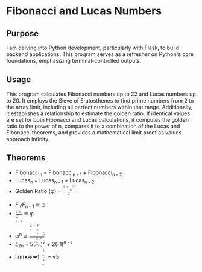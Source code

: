 # Fibonacci and Lucas Numbers

## Purpose

I am delving into Python development, particularly with Flask, to build backend applications. This program serves as a refresher on Python's core foundations, emphasizing terminal-controlled outputs.

## Usage

This program calculates Fibonacci numbers up to 22 and Lucas numbers up to 20. It employs the Sieve of Eratosthenes to find prime numbers from 2 to the array limit, including all perfect numbers within that range. Additionally, it establishes a relationship to estimate the golden ratio. If identical values are set for both Fibonacci and Lucas calculations, it computes the golden ratio to the power of n, compares it to a combination of the Lucas and Fibonacci theorems, and provides a mathematical limit proof as values approach infinity.

## Theorems

- Fibonacci<sub>n</sub> = Fibonacci<sub>n - 1</sub> + Fibonacci<sub>n - 2</sub>
- Lucas<sub>n</sub> = Lucas<sub>n - 1</sub> + Lucas<sub>n - 2</sub>
- Golden Ratio (&phi;) = <math><mfrac><mrow><mi>1</mi><mo>+</mo><mn>&radic;5</mn></mrow><mrow><mo>2</mo></mrow></mfrac></math>
<br></br>
- <i>F</i><sub>n</sub>&frasl;<i>F</i><sub>n - 1</sub> &cong; &phi;
- <math><mfrac><mrow><mi><i>L</i></mi><mo><sub>n</sub></mo></mrow><mrow><mi><i>L</i><mo><sub>n - 1</sub></mo></mrow></mfrac></math> &cong; &phi;
- &phi;<sup>n</sup> &cong; <math><mfrac><mrow><mi><i>L</i><sub>n</sub></mi><mo>+</mo><mn><i>F</i><sub>n</sub> * &radic;5</mn></mrow><mrow><mo>2</mo></mrow></mfrac></math>
- <i>L</i><sub>2n</sub> = 5(<i>F</i><sub>n</sub>)<sup>2</sup> + 2(-1)<sup><i>n - 1</i></sup>
- lim(<strong>x→∞</strong>) <math><mfrac><mrow><mo><i>L</i><sub>n</sub></mo></mrow><mrow><mo><i>F</i><sub>n</sub></mo></mrow></mfrac></math> = &radic;5
